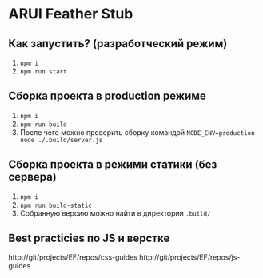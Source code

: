 ARUI Feather Stub
=================

Как запустить? (разработческий режим)
-------------------------------------

1. `npm i`
2. `npm run start`

Сборка проекта в production режиме
----------------------------------

1. `npm i`
2. `npm run build`
3. После чего можно проверить сборку командой `NODE_ENV=production node ./.build/server.js`

Сборка проекта в режими статики (без сервера)
---------------------------------------------

1. `npm i`
2. `npm run build-static`
3. Собранную версию можно найти в директории `.build/`

Best practicies по JS и верстке
-------------------------------

http://git/projects/EF/repos/css-guides
http://git/projects/EF/repos/js-guides
